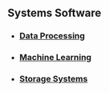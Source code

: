 ## Systems Software

- ### [Data Processing](data.md)
- ### [Machine Learning](ml.md)
- ### [Storage Systems](storage.md)
